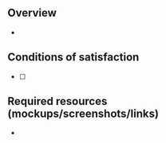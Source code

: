 ## Overview

-

## Conditions of satisfaction

- [ ]

## Required resources (mockups/screenshots/links)

-
